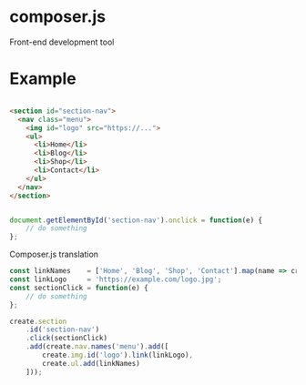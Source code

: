 # composer.js
Front-end development tool

# Example

```html

<section id="section-nav">
  <nav class="menu">
    <img id="logo" src="https://...">
    <ul>
      <li>Home</li>
      <li>Blog</li>
      <li>Shop</li>
      <li>Contact</li>
    </ul>
  </nav>
</section>

```
```javascript

document.getElementById('section-nav').onclick = function(e) {
    // do something
};

```

Composer.js translation

```javascript
const linkNames    = ['Home', 'Blog', 'Shop', 'Contact'].map(name => create.li.text(name));
const linkLogo     = 'https://example.com/logo.jpg';
const sectionClick = function(e) {
    // do something
};

create.section
    .id('section-nav')
    .click(sectionClick)
    .add(create.nav.names('menu').add([
        create.img.id('logo').link(linkLogo),
        create.ul.add(linkNames)
    ]));

```

